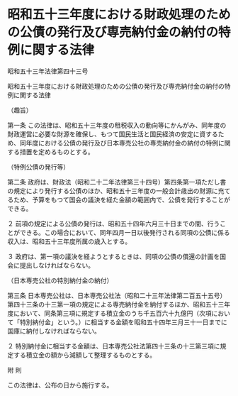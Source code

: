 # 昭和五十三年度における財政処理のための公債の発行及び専売納付金の納付の特例に関する法律

昭和五十三年法律第四十三号

昭和五十三年度における財政処理のための公債の発行及び専売納付金の納付の特例に関する法律

（趣旨）

第一条 この法律は、昭和五十三年度の租税収入の動向等にかんがみ、同年度の財政運営に必要な財源を確保し、もつて国民生活と国民経済の安定に資するため、同年度における公債の発行及び日本専売公社の専売納付金の納付の特例に関する措置を定めるものとする。

（特例公債の発行等）

第二条 政府は、財政法（昭和二十二年法律第三十四号）第四条第一項ただし書の規定により発行する公債のほか、昭和五十三年度の一般会計歳出の財源に充てるため、予算をもつて国会の議決を経た金額の範囲内で、公債を発行することができる。

２ 前項の規定による公債の発行は、昭和五十四年六月三十日までの間、行うことができる。この場合において、同年四月一日以後発行される同項の公債に係る収入は、昭和五十三年度所属の歳入とする。

３ 政府は、第一項の議決を経ようとするときは、同項の公債の償還の計画を国会に提出しなければならない。

（日本専売公社の特別納付金の納付）

第三条 日本専売公社は、日本専売公社法（昭和二十三年法律第二百五十五号）第四十三条の十三第一項の規定による専売納付金を納付するほか、昭和五十三年度において、同条第三項に規定する積立金のうち千五百六十九億円（次項において「特別納付金」という。）に相当する金額を昭和五十四年三月三十一日までに国庫に納付しなければならない。

２ 特別納付金に相当する金額は、日本専売公社法第四十三条の十三第三項に規定する積立金の額から減額して整理するものとする。

附 則

この法律は、公布の日から施行する。
